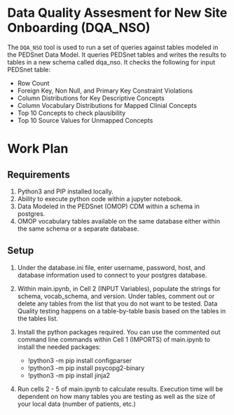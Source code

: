 # Data Quality Assesment for New Site Onboarding (DQA_NSO)

The `DQA_NSO` tool is used to run a set of queries against tables modeled in the PEDSnet Data Model. It queries PEDSnet tables and writes the results to tables in a new schema called dqa_nso. It checks the following for input PEDSnet table:

* Row Count
* Foreign Key, Non Null, and Primary Key Constraint Violations
* Column Distributions for Key Descriptive Concepts
* Column Vocabulary Distributions for Mapped Clinial Concepts
* Top 10 Concepts to check plausibility 
* Top 10 Source Values for Unmapped Concepts

# Work Plan

## Requirements
1. Python3 and PIP installed locally.
2. Ability to execute python code within a jupyter notebook.
3. Data Modeled in the PEDSnet (OMOP) CDM within a schema in postgres.
4. OMOP vocabulary tables available on the same database either within the same schema or a separate database.

## Setup
1. Under the database.ini file, enter username, password, host, and database information used to connect to your postgres database.

2. Within main.ipynb, in Cell 2 (INPUT Variables), populate the strings for schema, vocab_schema, and version. Under tables, comment out or delete any tables from the list that you do not want to be tested. Data Quality testing happens on a table-by-table basis based on the tables in the tables list.

3. Install the python packages required. You can use the commented out command line commands within Cell 1 (IMPORTS) of main.ipynb to install the needed packages:
	* !python3 -m pip install configparser
	* !python3 -m pip install psycopg2-binary
	* !python3 -m pip install jinja2

4. Run cells 2 - 5 of main.ipynb to calculate results. Execution time will be dependent on how many tables you are testing as well as the size of your local data (number of patients, etc.)